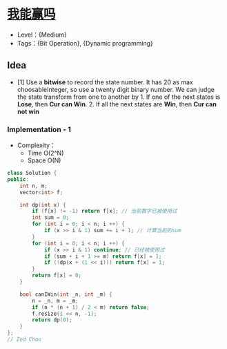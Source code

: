 # [我能赢吗](https://leetcode.cn/problems/can-i-win/)

- Level：{Medium}
- Tags：{Bit Operation}, {Dynamic programming}

## Idea

- [1] Use a **bitwise** to record the state number. It has 20 as max choosableInteger, so use a twenty digit binary number. We can judge the state transform from one to another by 1. If one of the next states is **Lose**, then **Cur can Win**. 2. If all the next states are **Win**, then **Cur can not win**

### Implementation - 1

- Complexity：
  - Time O(2^N)
  - Space O(N)

``` c++
class Solution {
public:
    int n, m;
    vector<int> f;

    int dp(int x) {
        if (f[x] != -1) return f[x]; // 当前数字已被使用过
        int sum = 0;
        for (int i = 0; i < n; i ++) {
            if (x >> i & 1) sum += i + 1; // 计算当前的sum
        }
        for (int i = 0; i < n; i ++) {
            if (x >> i & 1) continue; // 已经被使用过
            if (sum + i + 1 >= m) return f[x] = 1;
            if (!dp(x + (1 << i))) return f[x] = 1;
        }
        return f[x] = 0;
    }

    bool canIWin(int _n, int _m) {
        n = _n, m = _m;
        if (n * (n + 1) / 2 < m) return false;
        f.resize(1 << n, -1);
        return dp(0);
    }
};
// Zed Chou
```
